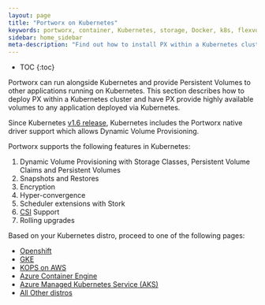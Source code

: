 ```yaml
---
layout: page
title: "Portworx on Kubernetes"
keywords: portworx, container, Kubernetes, storage, Docker, k8s, flexvol, pv, persistent disk
sidebar: home_sidebar
meta-description: "Find out how to install PX within a Kubernetes cluster and have PX provide highly available volumes to any application deployed via Kubernetes."
---
```


* TOC
{:toc}

Portworx can run alongside Kubernetes and provide Persistent Volumes to other applications running on Kubernetes. This section describes how to deploy PX within a Kubernetes cluster and have PX provide highly available volumes to any application deployed via Kubernetes.

Since Kubernetes [v1.6 release](https://github.com/kubernetes/kubernetes/releases/tag/v1.6.0), Kubernetes includes the Portworx native driver support which allows Dynamic Volume Provisioning.

Portworx supports the following features in Kubernetes:

1. Dynamic Volume Provisioning with Storage Classes, Persistent Volume Claims and Persistent Volumes
2. Snapshots and Restores
3. Encryption
4. Hyper-convergence
5. Scheduler extensions with Stork
5. [CSI](https://kubernetes-csi.github.io/) Support
6. Rolling upgrades


Based on your Kubernetes distro, proceed to one of the following pages:
* [Openshift](/scheduler/kubernetes/openshift-install.html)
* [GKE](/cloud/gcp/gke.html)
* [KOPS on AWS](/cloud/aws/kops-asg.html)
* [Azure Container Engine](/cloud/azure/k8s-acs-engine.html)
* [Azure Managed Kubernetes Service (AKS)](/cloud/azure/aks.html)
* [All Other distros](/scheduler/kubernetes/install.html)
